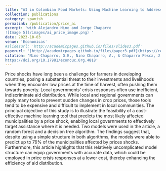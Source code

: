 ```yaml
---
title: "AI in Colombian Food Markets: Using Machine Learning to Address Price Crisis"
collection: publications
category: spanish
permalink: /publication/price_ai
excerpt: 'with Alejandro Nino and Jorge Chaparro
![Image 5](/images/ai_price_image.png) '
date: 2023-10-03
venue: 'Economicas'
#slidesurl: 'http://academicpages.github.io/files/slides3.pdf'
paperurl: '[http://academicpages.github.io/files/paper3.pdf](https://revistascientificas.cuc.edu.co/economicascuc/libraryFiles/downloadPublic/252)'
citation: 'Nino Chaparro, G.E., Nino Chaparro, A., & Chaparro Pesca, J.A. (2023). AI in Colombian Food Markets: Using Machine Learning to Address Price Crisis. Económicas CUC, 27-10-2023.DOI:
https://doi.org/10.17981/econcuc.Org.4818'
---
```


Price shocks have long been a challenge for farmers in developing countries, posing a substantial threat to their investments and livelihoods when they encounter low prices at the time of harvest, often pushing them towards poverty. Local governments' crisis responses often use inefficient, indiscriminate aid distribution. While local and regional governments can apply many tools to prevent sudden changes in crop prices, those tools tend to be
expensive and difficult to implement in local communities. The principal objective of this study is to illustrate the feasibility of a cost-effective machine learning tool that predicts the most likely affected municipalities by a price shock, enabling local governments to effectively target assistance where it is needed. Two models were used in the article, a random forest and a decision tree algorithm. The findings suggest that, despite using a simple structure in both algorithms, the models were able to predict up to 79% of the municipalities affected by prices shocks. Furthermore, this article highlights that this relatively uncomplicated model structure can equip governments with accurate data, which could be employed in price crisis responses at a lower cost, thereby enhancing the efficiency of aid distribution.

